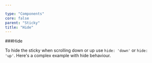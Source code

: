 ```yaml
---

type: "Components"
core: false
parent: "Sticky"
title: "Hide"
---
```


###Hide

To hide the sticky when scrolling down or up use `hide: 'down'` or `hide: 'up'`. Here's a complex example with hide behaviour.

<demo>
  <div class="gatsby_demo_item" data-iframe="iframe/demos/sticky/hide">
  </div>
</demo>
